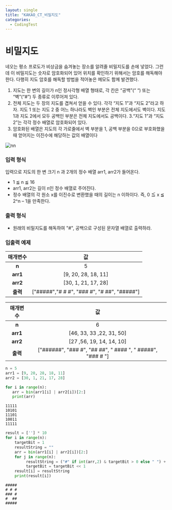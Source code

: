 ```yaml
---
layout: single
title: "KAKAO_CT_비밀지도"
categories:
  - CodingTest
---
```


# 비밀지도
네오는 평소 프로도가 비상금을 숨겨놓는 장소를 알려줄 비밀지도를 손에 넣었다. 그런데 이 비밀지도는 숫자로 암호화되어 있어 위치를 확인하기 위해서는 암호를 해독해야 한다. 다행히 지도 암호를 해독할 방법을 적어놓은 메모도 함께 발견했다.

1. 지도는 한 변의 길이가 n인 정사각형 배열 형태로, 각 칸은 “공백”(“ “) 또는 “벽”(“#”) 두 종류로 이루어져 있다.
2. 전체 지도는 두 장의 지도를 겹쳐서 얻을 수 있다. 각각 “지도 1”과 “지도 2”라고 하자. 지도 1 또는 지도 2 중 어느 하나라도 벽인 부분은 전체 지도에서도 벽이다. 지도 1과 지도 2에서 모두 공백인 부분은 전체 지도에서도 공백이다.
3.“지도 1”과 “지도 2”는 각각 정수 배열로 암호화되어 있다.
4. 암호화된 배열은 지도의 각 가로줄에서 벽 부분을 1, 공백 부분을 0으로 부호화했을 때 얻어지는 이진수에 해당하는 값의 배열이다

![nn](img/CT_KAKAO_bit.png)

###  입력 형식
입력으로 지도의 한 변 크기 n 과 2개의 정수 배열 arr1, arr2가 들어온다.

* 1 ≦ n ≦ 16
* arr1, arr2는 길이 n인 정수 배열로 주어진다.
* 정수 배열의 각 원소 x를 이진수로 변환했을 때의 길이는 n 이하이다. 즉, 0 ≦ x ≦ 2^n – 1을 만족한다.

### 출력 형식
* 원래의 비밀지도를 해독하여 "#", 공백으로 구성된 문자열 배열로 출력하라.

### 입출력 예제

|매개변수|값|
|:-----:|:-----:|
|**n**|5|
|**arr1**|[9, 20, 28, 18, 11]|
|**arr2**|[30, 1, 21, 17, 28]|
|**출력**|["#####","# # #", "### #", "# ##", "#####"]|


|매개변수|값|
|:-----:|:-----:|
|**n**|6|
|**arr1**|[46, 33, 33 ,22, 31, 50]|
|**arr2**|[27 ,56, 19, 14, 14, 10]|
|**출력**|["######", "### #", "## ##", " #### ", " #####", "### # "]|



```python
n = 5
arr1 = [9, 20, 28, 18, 11]
arr2 = [30, 1, 21, 17, 28]
```


```python
for i in range(n):
   arr = bin(arr1[i] | arr2[i])[2:]
   print(arr) 

```

    11111
    10101
    11101
    10011
    11111
    


```python
result = [''] * 10
for i in range(n):
    targetBit = 1
    resultString = ""
    arr = bin(arr1[i] | arr2[i])[2:]
    for j in range(n):
         resultString = ("#" if int(arr,2) & targetBit > 0 else " ") + resultString
         targetBit = targetBit << 1    
    result[i] = resultString
    print(result[i])
```

    #####
    # # #
    ### #
    #  ##
    #####

